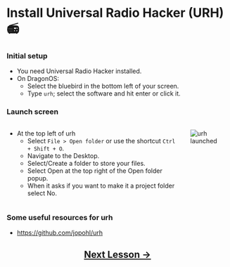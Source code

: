 <!-- pandoc-only % SDR: Modulation -->

<!--
Note regarding what goes in the quad chart:

Action: Discuss Modulation in the context of Software Defined Radios.
Standard: Students will be able to explain modulation.


Evaluation: Check on Learning
-->

<!-- pandoc-only ### Purpose -->

<!-- pandoc-only The purpose of this lesson is to practice modulating and demodulating signals using a Software Defined Radio (SDR). -->

<!-- pandoc-only ### Outcome -->

<!-- pandoc-only Students will be able to explain modulation. -->

<!-- pandoc-only ### Learning Step Activities -->

<!-- pandoc-only - LSA 1: Install Universal Radio Hacker (URH) -->
<!-- pandoc-only - LSA 2: Demonstrate Modulation using URH -->
<!-- pandoc-only - LSA 3: Generate a signal using URH -->
<!-- pandoc-only - LSA 4: Interpret a signal using URH -->
<!-- pandoc-only - LSA 5: Interpret a noisy signal using URH -->
<!-- pandoc-only - LSA 6: Cropping a noisy signal using URH -->
<!-- pandoc-only - LSA 7: Interpret multiple noisy signals using URH -->
<!-- pandoc-only - LSA 8: Record a signal using URH -->

# <!-- pandoc-only LSA 1: --> Install Universal Radio Hacker (URH) 📻

### Initial setup   

- You need Universal Radio Hacker installed.
- On DragonOS:
  - Select the bluebird in the bottom left of your screen.
  - Type `urh`; select the software and hit enter or click it.

### Launch screen

<div class="columns">
<div class="column">

- At the top left of urh 
    - Select `File > Open folder` or use the shortcut `Ctrl + Shift + O`.
    - Navigate to the Desktop.
    - Select/Create a folder to store your files.
    - Select Open at the top right of the Open folder popup.
    - When it asks if you want to make it a project folder select No.

</div>
<div class="column">

![urh launched](https://github.com/python-can-define-radio/sdr-course/blob/main/classroom_activities/Ch03_Analyzing_Signals_URH/Images/urh_screenshot.png?raw=true)  

</div>
</div>

### Some useful resources for urh <!-- pandoc-exclude-line --> 

- https://github.com/jopohl/urh  <!-- pandoc-exclude-line --> 

## <p align="center">[Next Lesson &rarr;](https://github.com/python-can-define-radio/sdr-course/blob/main/classroom_activities/Ch03_Analyzing_Signals_URH/020_Modulation.md)</p> <!-- pandoc-exclude-line --> 
